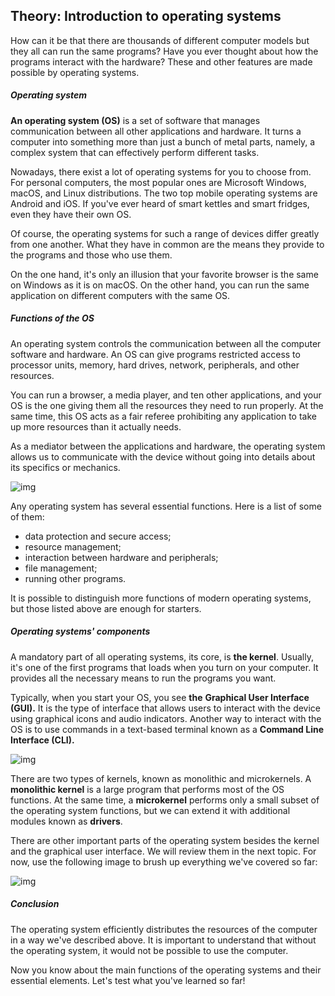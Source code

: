 ## Theory: Introduction to operating systems

How can it be that there are thousands of different computer models but they all can run the same programs? Have you ever thought about how the programs interact with the hardware? These and other features are made possible by operating systems.

##### Operating system

**An operating system (OS)** is a set of software that manages communication between all other applications and hardware. It turns a computer into something more than just a bunch of metal parts, namely, a complex system that can effectively perform different tasks.

Nowadays, there exist a lot of operating systems for you to choose from. For personal computers, the most popular ones are Microsoft Windows, macOS, and Linux distributions. The two top mobile operating systems are Android and iOS. If you've ever heard of smart kettles and smart fridges, even they have their own OS.

Of course, the operating systems for such a range of devices differ greatly from one another. What they have in common are the means they provide to the programs and those who use them.



On the one hand, it's only an illusion that your favorite browser is the same on Windows as it is on macOS. On the other hand, you can run the same application on different computers with the same OS.



##### Functions of the OS

An operating system controls the communication between all the computer software and hardware. An OS can give programs restricted access to processor units, memory, hard drives, network, peripherals, and other resources.

You can run a browser, a media player, and ten other applications, and your OS is the one giving them all the resources they need to run properly. At the same time, this OS acts as a fair referee prohibiting any application to take up more resources than it actually needs.

As a mediator between the applications and hardware, the operating system allows us to communicate with the device without going into details about its specifics or mechanics.

![img](https://ucarecdn.com/192e16f1-427b-4b2d-815b-7f9c9d10e6f8/)

Any operating system has several essential functions. Here is a list of some of them:

- data protection and secure access;
- resource management;
- interaction between hardware and peripherals;
- file management;
- running other programs.

It is possible to distinguish more functions of modern operating systems, but those listed above are enough for starters.

##### Operating systems' components

A mandatory part of all operating systems, its core, is **the kernel**. Usually, it's one of the first programs that loads when you turn on your computer. It provides all the necessary means to run the programs you want.

Typically, when you start your OS, you see **the** **Graphical User Interface (GUI).** It is the type of interface that allows users to interact with the device using graphical icons and audio indicators. Another way to interact with the OS is to use commands in a text-based terminal known as a **Command Line Interface (CLI).**

![img](https://ucarecdn.com/701288a7-1d33-4712-84e6-87e171591e02/)

There are two types of kernels, known as monolithic and microkernels. A **monolithic kernel** is a large program that performs most of the OS functions. At the same time, a **microkernel** performs only a small subset of the operating system functions, but we can extend it with additional modules known as **drivers**.

There are other important parts of the operating system besides the kernel and the graphical user interface. We will review them in the next topic. For now, use the following image to brush up everything we've covered so far:

![img](https://ucarecdn.com/28005216-bd94-4fe9-b422-b4f49e59f67d/)

##### Conclusion

The operating system efficiently distributes the resources of the computer in a way we've described above. It is important to understand that without the operating system, it would not be possible to use the computer.

Now you know about the main functions of the operating systems and their essential elements. Let's test what you've learned so far!